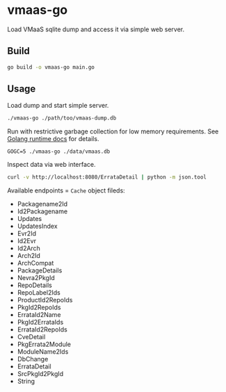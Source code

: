 # vmaas-go
Load VMaaS sqlite dump and access it via simple web server.

## Build
~~~bash
go build -o vmaas-go main.go
~~~

## Usage
Load dump and start simple server.
~~~bash
./vmaas-go ./path/too/vmaas-dump.db
~~~
Run with restrictive garbage collection for low memory requirements.
See [Golang runtime docs](https://golang.org/pkg/runtime/#hdr-Environment_Variables)
for details.
~~~
GOGC=5 ./vmaas-go ./data/vmaas.db
~~~

Inspect data via web interface.
~~~bash
curl -v http://localhost:8080/ErrataDetail | python -m json.tool
~~~
Available endpoints = `Cache` object fileds:
- Packagename2Id
- Id2Packagename
- Updates
- UpdatesIndex
- Evr2Id
- Id2Evr
- Id2Arch
- Arch2Id
- ArchCompat
- PackageDetails
- Nevra2PkgId
- RepoDetails
- RepoLabel2Ids
- ProductId2RepoIds
- PkgId2RepoIds
- ErrataId2Name
- PkgId2ErrataIds
- ErrataId2RepoIds
- CveDetail
- PkgErrata2Module
- ModuleName2Ids
- DbChange
- ErrataDetail
- SrcPkgId2PkgId
- String
